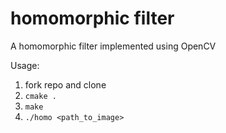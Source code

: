 # homomorphic filter

A homomorphic filter implemented using OpenCV

Usage: 
1. fork repo and clone
2. `cmake .`
3. `make`
4. `./homo <path_to_image>`
